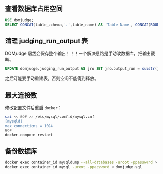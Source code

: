 ## 查看数据库占用空间

```sql
USE domjudge;
SELECT CONCAT(table_schema,'.',table_name) AS 'Table Name', CONCAT(ROUND(table_rows/1000000,4),'M') AS 'Number of Rows', CONCAT(ROUND(data_length/(1024*1024*1024),4),'G') AS 'Data Size', CONCAT(ROUND(index_length/(1024*1024*1024),4),'G') AS 'Index Size', CONCAT(ROUND((data_length+index_length)/(1024*1024*1024),4),'G') AS'Total'FROM information_schema.TABLES WHERE table_schema LIKE 'domjudge';
```

## 清理 judging_run_output 表

DOMjudge 居然会保存整个输出！！！一个解决思路是手动改数据库，把输出截断。

```sql
UPDATE domjudge.judging_run_output AS jro SET jro.output_run = substr(jro.output_run, 1, LEAST(100000, LENGTH(jro.output_run)));
```

之后可能要手动重建表，否则空间不能得到释放。

## 最大连接数

修改配置文件后重启 `docker`：

```bash
cat << EOF >> /etc/mysql/conf.d/mysql.cnf
[mysqld]
max_connections = 1024
EOF
docker-compose restart
```

## 备份数据库

```bash
docker exec container_id mysqldump --all-databases -uroot -ppassword > domjudge.sql
docker exec container_id mysql -uroot -ppassword < domjudge.sql
```